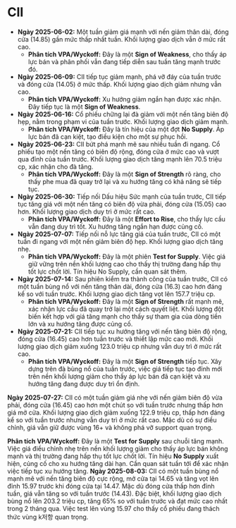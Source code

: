 # CII

- **Ngày 2025-06-02:** Một tuần giảm giá mạnh với nến giảm thân dài, đóng cửa (14.85) gần mức thấp nhất tuần. Khối lượng giao dịch vẫn ở mức rất cao.
    - **Phân tích VPA/Wyckoff:** Đây là một **Sign of Weakness**, cho thấy áp lực bán và phân phối vẫn đang tiếp diễn sau tuần tăng mạnh trước đó.
- **Ngày 2025-06-09:** CII tiếp tục giảm mạnh, phá vỡ đáy của tuần trước và đóng cửa (14.05) ở mức thấp. Khối lượng giao dịch giảm nhưng vẫn cao.
    - **Phân tích VPA/Wyckoff:** Xu hướng giảm ngắn hạn được xác nhận. Đây tiếp tục là một **Sign of Weakness**.
- **Ngày 2025-06-16:** Cổ phiếu chững lại đà giảm với một nến tăng biên độ hẹp, nằm trong phạm vi của tuần trước. Khối lượng giao dịch giảm mạnh.
    - **Phân tích VPA/Wyckoff:** Đây là tín hiệu của một đợt **No Supply**. Áp lực bán đã cạn kiệt, tạo điều kiện cho một sự phục hồi.
- **Ngày 2025-06-23:** CII bứt phá mạnh mẽ sau nhiều tuần đi ngang. Cổ phiếu tạo một nến tăng có biên độ rộng, đóng cửa ở mức cao và vượt qua đỉnh của tuần trước. Khối lượng giao dịch tăng mạnh lên 70.5 triệu cp, xác nhận cho đà tăng.
    - **Phân tích VPA/Wyckoff:** Đây là một **Sign of Strength** rõ ràng, cho thấy phe mua đã quay trở lại và xu hướng tăng có khả năng sẽ tiếp tục.
- **Ngày 2025-06-30:** Tiếp nối Dấu hiệu Sức mạnh của tuần trước, CII tiếp tục tăng giá với một nến tăng có biên độ vừa phải, đóng cửa (15.05) cao hơn. Khối lượng giao dịch duy trì ở mức rất cao.
    - **Phân tích VPA/Wyckoff:** Đây là một **Effort to Rise**, cho thấy lực cầu vẫn đang duy trì tốt. Xu hướng tăng ngắn hạn được củng cố.
- **Ngày 2025-07-07:** Tiếp nối nỗ lực tăng giá của tuần trước, CII có một tuần đi ngang với một nến giảm biên độ hẹp. Khối lượng giao dịch tăng nhẹ.
    - **Phân tích VPA/Wyckoff:** Đây là một phiên **Test for Supply**. Việc giá giữ vững trên nền khối lượng cao cho thấy thị trường đang hấp thụ tốt lực chốt lời. Tín hiệu No Supply, cần quan sát thêm.
- **Ngày 2025-07-14:** Sau phiên kiểm tra thành công của tuần trước, CII có một tuần bùng nổ với nến tăng thân dài, đóng cửa (16.3) cao hơn đáng kể so với tuần trước. Khối lượng giao dịch tăng vọt lên 157.7 triệu cp.
    - **Phân tích VPA/Wyckoff:** Đây là một **Sign of Strength** rất mạnh mẽ, xác nhận lực cầu đã quay trở lại một cách quyết liệt. Khối lượng đột biến kết hợp với giá tăng mạnh cho thấy sự tham gia của dòng tiền lớn và xu hướng tăng được củng cố.
- **Ngày 2025-07-21:** CII tiếp tục xu hướng tăng với nến tăng biên độ rộng, đóng cửa (16.45) cao hơn tuần trước và thiết lập mức cao mới. Khối lượng giao dịch giảm xuống 123.0 triệu cp nhưng vẫn duy trì ở mức rất cao.
    - **Phân tích VPA/Wyckoff:** Đây là một **Sign of Strength** tiếp tục. Xây dựng trên đà bùng nổ của tuần trước, việc giá tiếp tục tạo đỉnh mới trên nền khối lượng giảm cho thấy áp lực bán đã cạn kiệt và xu hướng tăng đang được duy trì ổn định.


**Ngày 2025-07-27:** CII có một tuần giảm giá nhẹ với nến giảm biên độ vừa phải, đóng cửa (16.45) cao hơn một chút so với tuần trước nhưng thấp hơn giá mở cửa. Khối lượng giao dịch giảm xuống 122.9 triệu cp, thấp hơn đáng kể so với tuần trước nhưng vẫn duy trì ở mức rất cao. Mặc dù có sự điều chỉnh, giá vẫn giữ được vùng 16+ và không phá vỡ support quan trọng.

**Phân tích VPA/Wyckoff:** Đây là một **Test for Supply** sau chuỗi tăng mạnh. Việc giá điều chỉnh nhẹ trên nền khối lượng giảm cho thấy áp lực bán không mạnh và thị trường đang hấp thụ tốt lực chốt lời. Tín hiệu **No Supply** xuất hiện, củng cố cho xu hướng tăng dài hạn. Cần quan sát tuần tới để xác nhận việc tiếp tục xu hướng tăng.
**Ngày 2025-08-03:** CII có một tuần bùng nổ mạnh mẽ với nến tăng biên độ cực rộng, mở cửa tại 14.65 và tăng vọt lên đỉnh 15.97 trước khi đóng cửa tại 14.47. Mặc dù đóng cửa thấp hơn đỉnh tuần, giá vẫn tăng so với tuần trước (14.43). Đặc biệt, khối lượng giao dịch bùng nổ lên 203.2 triệu cp, tăng 65% so với tuần trước và đạt mức cao nhất trong 2 tháng qua. Việc test lên vùng 15.97 cho thấy cổ phiếu đang thách thức vùng k저항 quan trọng.
